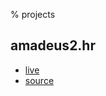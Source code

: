 % projects

## amadeus2.hr

- [live](https://amadeus2.hr)
- [source](https://github.com/bartol/amadeus2.hr)
